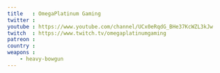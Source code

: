 ```yaml
---
title   : OmegaPlatinum Gaming
twitter :
youtube : https://www.youtube.com/channel/UCx0eRqdG_BHe37KcWZL3kJw
twitch  : https://www.twitch.tv/omegaplatinumgaming
patreon :
country :
weapons :
    - heavy-bowgun
---
```

